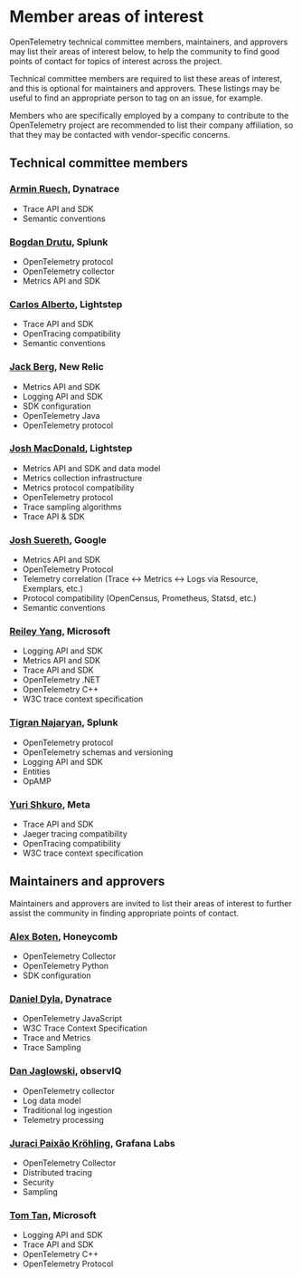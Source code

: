 # Member areas of interest

OpenTelemetry technical committee members, maintainers, and approvers
may list their areas of interest below, to help the community to find
good points of contact for topics of interest across the project.

Technical committee members are required to list these areas of
interest, and this is optional for maintainers and approvers.  These
listings may be useful to find an appropriate person to tag on an
issue, for example.

Members who are specifically employed by a company to contribute to
the OpenTelemetry project are recommended to list their company
affiliation, so that they may be contacted with vendor-specific
concerns.

<!-- Re-generate TOC with `markdown-toc --no-first-h1 -i` -->

<!-- toc -->

<!-- tocstop -->

## Technical committee members

### [Armin Ruech](https://github.com/arminru), Dynatrace

- Trace API and SDK
- Semantic conventions

### [Bogdan Drutu](https://github.com/BogdanDrutu), Splunk

- OpenTelemetry protocol
- OpenTelemetry collector
- Metrics API and SDK

### [Carlos Alberto](https://github.com/carlosalberto), Lightstep

- Trace API and SDK
- OpenTracing compatibility
- Semantic conventions

### [Jack Berg](https://github.com/jack-berg), New Relic

- Metrics API and SDK
- Logging API and SDK
- SDK configuration
- OpenTelemetry Java
- OpenTelemetry protocol

### [Josh MacDonald](https://github.com/jmacd), Lightstep

- Metrics API and SDK and data model
- Metrics collection infrastructure
- Metrics protocol compatibility
- OpenTelemetry protocol
- Trace sampling algorithms
- Trace API & SDK

### [Josh Suereth](https://github.com/jsuereth), Google

- Metrics API and SDK
- OpenTelemetry Protocol
- Telemetry correlation (Trace <-> Metrics <-> Logs via Resource, Exemplars, etc.)
- Protocol compatibility (OpenCensus, Prometheus, Statsd, etc.)
- Semantic conventions

### [Reiley Yang](https://github.com/reyang), Microsoft

- Logging API and SDK
- Metrics API and SDK
- Trace API and SDK
- OpenTelemetry .NET
- OpenTelemetry C++
- W3C trace context specification

### [Tigran Najaryan](https://github.com/tigrannajaryan), Splunk

- OpenTelemetry protocol
- OpenTelemetry schemas and versioning
- Logging API and SDK
- Entities
- OpAMP

### [Yuri Shkuro](https://github.com/yurishkuro), Meta

- Trace API and SDK
- Jaeger tracing compatibility
- OpenTracing compatibility
- W3C trace context specification

## Maintainers and approvers

Maintainers and approvers are invited to list their areas of interest
to further assist the community in finding appropriate points of
contact.

### [Alex Boten](https://github.com/codeboten), Honeycomb

- OpenTelemetry Collector
- OpenTelemetry Python
- SDK configuration

### [Daniel Dyla](https://github.com/dyladan), Dynatrace

- OpenTelemetry JavaScript
- W3C Trace Context Specification
- Trace and Metrics
- Trace Sampling

### [Dan Jaglowski](https://github.com/djaglowski), observIQ

- OpenTelemetry collector
- Log data model
- Traditional log ingestion
- Telemetry processing

### [Juraci Paixão Kröhling](https://github.com/jpkrohling), Grafana Labs

- OpenTelemetry Collector
- Distributed tracing
- Security
- Sampling

### [Tom Tan](https://github.com/ThomsonTan), Microsoft

- Logging API and SDK
- Trace API and SDK
- OpenTelemetry C++
- OpenTelemetry Protocol

<!-- ### [_Your name here_](https://github.com/your_name), Your Company -->
